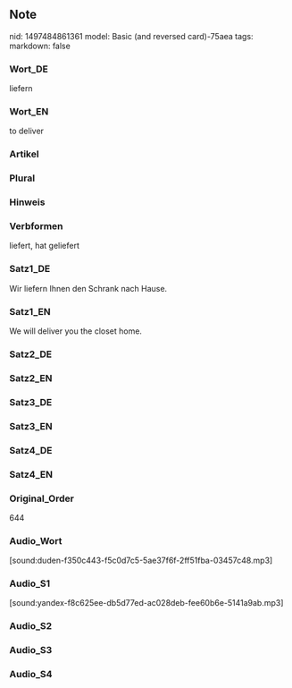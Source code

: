 ## Note
nid: 1497484861361
model: Basic (and reversed card)-75aea
tags: 
markdown: false

### Wort_DE
liefern

### Wort_EN
to deliver

### Artikel


### Plural


### Hinweis


### Verbformen
liefert, hat geliefert

### Satz1_DE
Wir liefern Ihnen den Schrank nach Hause.

### Satz1_EN
We will deliver you the closet home.

### Satz2_DE


### Satz2_EN


### Satz3_DE


### Satz3_EN


### Satz4_DE


### Satz4_EN


### Original_Order
644

### Audio_Wort
[sound:duden-f350c443-f5c0d7c5-5ae37f6f-2ff51fba-03457c48.mp3]

### Audio_S1
[sound:yandex-f8c625ee-db5d77ed-ac028deb-fee60b6e-5141a9ab.mp3]

### Audio_S2


### Audio_S3


### Audio_S4

